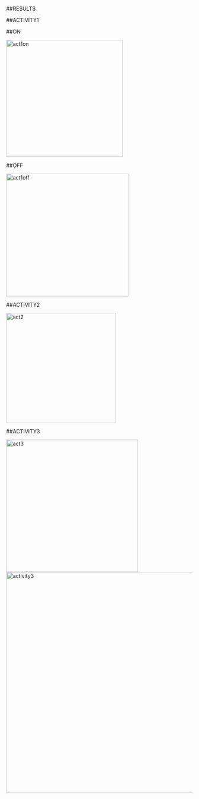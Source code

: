 ##RESULTS

##ACTIVITY1

##ON

<img width="315" alt="act1on" src="https://user-images.githubusercontent.com/89645779/133601377-fb2ea094-cf61-46c8-a891-dc9210155dc6.PNG">


##OFF

<img width="330" alt="act1off" src="https://user-images.githubusercontent.com/89645779/133601395-2ee429e9-df17-40e5-9513-df1e955a4e20.PNG">


##ACTIVITY2

<img width="296" alt="act2" src="https://user-images.githubusercontent.com/89645779/133601417-da6461ee-594f-4fea-bb9d-439711129182.PNG">


##ACTIVITY3

<img width="356" alt="act3" src="https://user-images.githubusercontent.com/89645779/133601422-e2365ee9-efa5-4317-b9f9-6ad27b4dfd91.PNG">

<img width="595" alt="activity3" src="https://user-images.githubusercontent.com/89645779/133601432-801037af-6057-45f0-b540-f92902975202.PNG">


